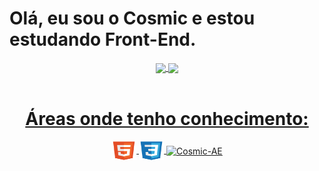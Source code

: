 ### <h1>Olá, eu sou o Cosmic e estou estudando Front-End.</h1>
<div align="center">
  <a href="https://github.com/ogcosmic">
    <img align="center" height="45%" src="https://github-readme-stats.vercel.app/api?username=ogcosmic&show_icons=true&theme=dark&include_all_commits=true&count_private=true"/>
    <img align="center" height="50%" src="https://github-readme-stats.vercel.app/api/top-langs/?username=ogcosmic&layout=compact&langs_count=7&theme=dark"/
</div>
     
     
<div style="display: inline_block"><br>
  <h1>Áreas onde tenho conhecimento:</h1>
     <img align="center" alt="Rafa-HTML" height="30" width="40" src="https://raw.githubusercontent.com/devicons/devicon/master/icons/html5/html5-original.svg">
     <img align="center" alt="Rafa-CSS" height="30" width="40" src="https://raw.githubusercontent.com/devicons/devicon/master/icons/css3/css3-original.svg">
  <img align="center" alt="Cosmic-AE" height="30" width="40" src="https://cdn.jsdelivr.net/gh/devicons/devicon/icons/aftereffects/aftereffects-original.svg"/>
    </div>
